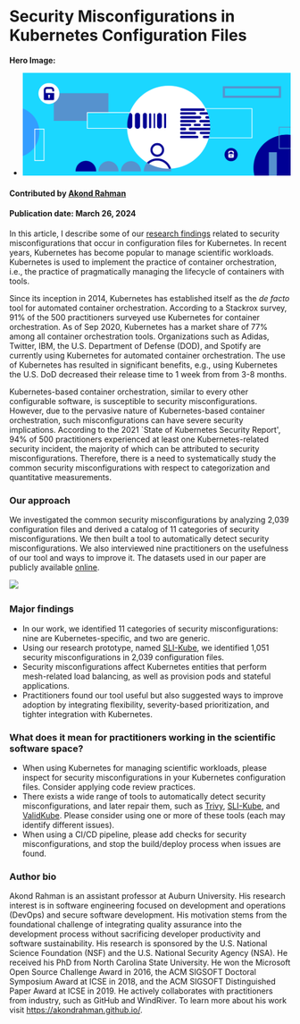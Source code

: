 # Security Misconfigurations in Kubernetes Configuration Files

**Hero Image:**

 - <img src='../../images/Blog_2312_SecurityB.png' />

#### Contributed by [Akond Rahman](https://github.com/akondrahman)

#### Publication date: March 26, 2024

In this article, I describe some of our [research findings](https://dl.acm.org/doi/10.1145/3579639) related to security misconfigurations that occur in configuration files for Kubernetes. In recent years, Kubernetes has become popular to manage scientific workloads. Kubernetes is used to implement the practice of container orchestration, i.e., the practice of pragmatically managing the lifecycle of containers with tools.

Since its inception in 2014, Kubernetes has established itself as the *de facto* tool for automated container orchestration. According to a Stackrox survey, 91% of the 500 practitioners surveyed use Kubernetes for container orchestration. As of Sep 2020, Kubernetes has a market share of 77% among all container orchestration tools. Organizations such as Adidas, Twitter, IBM, the U.S. Department of Defense (DOD), and Spotify are currently using Kubernetes for automated container orchestration. The use of Kubernetes has resulted in significant benefits, e.g., using Kubernetes the U.S. DoD decreased their release time to 1 week from from 3-8 months.

Kubernetes-based container orchestration, similar to every other configurable software, is susceptible to security misconfigurations. However, due to the pervasive nature of Kubernetes-based container orchestration, such misconfigurations can have severe security implications. According to the 2021 `State of Kubernetes Security Report', 94% of 500 practitioners experienced at least one Kubernetes-related security incident, the majority of which can be attributed to security misconfigurations. Therefore, there is a need to systematically study the common security misconfigurations with respect to categorization and quantitative measurements.

### Our approach

We investigated the common security misconfigurations by analyzing 2,039 configuration files and derived a catalog of 11 categories of security misconfigurations. We then built a tool to automatically detect security misconfigurations. We also interviewed nine practitioners on the usefulness of our tool and ways to improve it. The datasets used in our paper are publicly available [online](https://figshare.com/s/bced7c8353853a983cd7).

<img src='../../images/k8s-misconfigs.png' />

### Major findings

- In our work, we identified 11 categories of security misconfigurations: nine are Kubernetes-specific, and two are generic.
- Using our research prototype, named [SLI-Kube](https://hub.docker.com/repository/docker/akondrahman/sli-kube/general), we identified 1,051 security misconfigurations in 2,039 configuration files.  
- Security misconfigurations affect Kubernetes entities that perform mesh-related load balancing, as well as provision pods and stateful applications.
- Practitioners found our tool useful but also suggested ways to improve adoption by integrating flexibility, severity-based prioritization, and tighter integration with Kubernetes.

### What does it mean for practitioners working in the scientific software space?

- When using Kubernetes for managing scientific workloads, please inspect for security misconfigurations in your Kubernetes configuration files. Consider applying code review practices.
- There exists a wide range of tools to automatically detect security misconfigurations, and later repair them, such as [Trivy](https://trivy.dev/), [SLI-Kube](https://hub.docker.com/repository/docker/akondrahman/sli-kube/general), and [ValidKube](https://validkube.com/). Please consider using one or more of these tools (each may identify different issues).
- When using a CI/CD pipeline, please add checks for security misconfigurations, and stop the build/deploy process when issues are found.  

### Author bio

Akond Rahman is an assistant professor at Auburn University. His research interest is in software engineering focused on development and operations (DevOps) and secure software development. His motivation stems from the foundational challenge of integrating quality assurance into the development process without sacrificing developer productivity and software sustainability. His research is sponsored by the U.S. National Science Foundation (NSF) and the U.S. National Security Agency (NSA). He received his PhD from North Carolina State University. He won the Microsoft Open Source Challenge Award in 2016, the ACM SIGSOFT Doctoral Symposium Award at ICSE in 2018, and the ACM SIGSOFT Distinguished Paper Award at ICSE in 2019. He actively collaborates with practitioners from industry, such as GitHub and WindRiver. To learn more about his work visit https://akondrahman.github.io/.

<!---
Publish: yes
Topics: configuration and builds, development tools
Track: experience
--->
